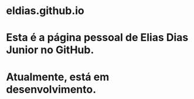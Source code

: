 # eldias.github.io
# Esta é a página pessoal de Elias Dias Junior no GitHub.
# Atualmente, está em desenvolvimento.
